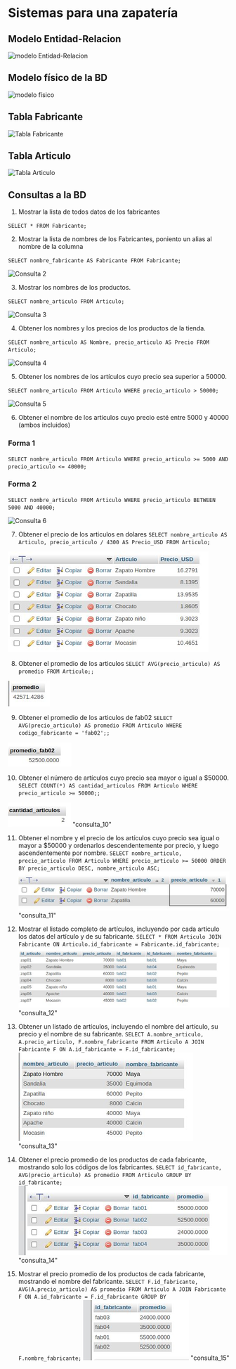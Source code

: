 # Sistemas para una zapatería

## Modelo Entidad-Relacion

![modelo Entidad-Relacion](img/bd_zapateria.png "Modelo Entidad-Relación")

## Modelo físico de la BD

![modelo físico](img/modelo_fisico.png "Modelo físico de la BD")

## Tabla Fabricante

![Tabla Fabricante](img/tabla_fabricante.png "Tabla Fabricante")

## Tabla Articulo
![Tabla Articulo](img/tabla_articulo.png "Tabla Articulo")

## Consultas a la BD

1. Mostrar la lista de todos datos de los fabricantes

`SELECT * FROM Fabricante;`

2. Mostrar la lista de nombres de los Fabricantes, poniento un alias al nombre de la columna

`SELECT nombre_fabricante AS Fabricante FROM Fabricante;`

![Consulta 2](img/consulta_2.png "Consulta 2")

3. Mostrar los nombres de los productos.

`SELECT nombre_articulo FROM Articulo;`

![Consulta 3](img/consulta_3.png "Consulta 3")

4. Obtener los nombres y los precios de los productos de la tienda.

`SELECT nombre_articulo AS Nombre, precio_articulo AS Precio FROM Articulo;`

![Consulta 4](img/consulta_4.png "Consulta 4")

5. Obtener los nombres de los artículos cuyo precio sea superior a 50000.

`SELECT nombre_articulo FROM Articulo WHERE precio_articulo > 50000;`

![Consulta 5](img/consulta_5.png  "Consulta 5")

6. Obtener el nombre de los artículos cuyo precio esté entre 5000 y 40000 (ambos incluidos)

### Forma 1
`SELECT nombre_articulo FROM Articulo WHERE precio_articulo >= 5000 AND precio_articulo <= 40000;`

### Forma 2
`SELECT nombre_articulo FROM Articulo WHERE precio_articulo BETWEEN 5000 AND 40000;`

![Consulta 6](img/consulta_6.png  "Consulta 6")

7. Obtener el precio de los articulos en dolares
 `SELECT nombre_articulo AS Articulo, precio_articulo / 4300 AS Precio_USD FROM Articulo;`

 ![Consulta 7](img/consulta_7.jpg  "Consulta 7")

8. Obtener el promedio de los articulos
 `SELECT AVG(precio_articulo) AS promedio FROM Articulo;;`

 ![Consulta 8](img/promedio.jpg  "promedio")

9. Obtener el promedio de los articulos de fab02
 `SELECT AVG(precio_articulo) AS promedio FROM Articulo WHERE codigo_fabricante = 'fab02';;`

 ![Consulta 9](img/fb02.jpg  "promedio")

 10.  Obtener el número de artículos cuyo precio sea mayor o igual a $50000.
 `SELECT COUNT(*) AS cantidad_articulos FROM Articulo WHERE precio_articulo >= 50000;;`

![Consulta 10](img/consulta_10.jpg)  "consulta_10"

11. Obtener el nombre y el precio de los artículos cuyo precio sea igual o mayor a $50000 y ordenarlos descendentemente por precio, y luego ascendentemente por nombre.
`SELECT nombre_articulo, precio_articulo FROM Articulo WHERE precio_articulo >= 50000 ORDER BY precio_articulo DESC, nombre_articulo ASC;`
![Consulta 11](img/consulta_11.jpg)  "consulta_11"

12. Mostrar el listado completo de artículos, incluyendo por cada artículo los datos del artículo y de su fabricante.
`SELECT * FROM Articulo JOIN Fabricante ON Articulo.id_fabricante = Fabricante.id_fabricante;`
![Consulta 12](img/consulta_12.jpg)  "consulta_12"

13. Obtener un listado de artículos, incluyendo el nombre del artículo, su precio y el nombre de su fabricante.
`SELECT A.nombre_articulo, A.precio_articulo, F.nombre_fabricante FROM Articulo A JOIN Fabricante F ON A.id_fabricante = F.id_fabricante;`
![Consulta 13](img/consulta_13.jpg)  "consulta_13"

14. Obtener el precio promedio de los productos de cada fabricante, mostrando solo los códigos de los fabricantes.
`SELECT id_fabricante, AVG(precio_articulo) AS promedio FROM Articulo GROUP BY id_fabricante;`
![Consulta 14](img/consulta_14.jpg)  "consulta_14"

15. Mostrar el precio promedio de los productos de cada fabricante, mostrando el nombre del fabricante.
`SELECT F.id_fabricante, AVG(A.precio_articulo) AS promedio FROM Articulo A JOIN Fabricante F ON A.id_fabricante = F.id_fabricante GROUP BY F.nombre_fabricante;`
![Consulta 15](img/consulta_15.jpg)  "consulta_15"